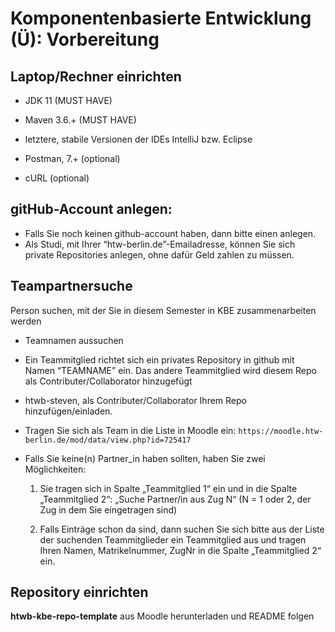 # Komponentenbasierte Entwicklung (Ü): Vorbereitung

##  Laptop/Rechner einrichten

- JDK 11 (MUST HAVE) 

- Maven 3.6.+ (MUST HAVE) 

- letztere, stabile Versionen der IDEs IntelliJ bzw. Eclipse 

- Postman, 7.+ (optional)

- cURL (optional)


##  gitHub-Account anlegen: 

- Falls Sie noch keinen github-account haben, dann bitte einen anlegen. 
- Als Studi, mit Ihrer “htw-berlin.de”-Emailadresse, können Sie sich private Repositories anlegen, ohne dafür Geld zahlen zu müssen.

##  Teampartnersuche

Person suchen, mit der Sie in diesem Semester in KBE zusammenarbeiten werden 

- Teamnamen aussuchen 

- Ein Teammitglied richtet sich ein privates Repository in github mit Namen “TEAMNAME” ein. Das andere Teammitglied wird diesem Repo als Contributer/Collaborator hinzugefügt 

- htwb-steven, als Contributer/Collaborator Ihrem Repo hinzufügen/einladen. 

- Tragen Sie sich als Team in die Liste in Moodle ein: `https://moodle.htw-berlin.de/mod/data/view.php?id=725417`

- Falls Sie keine(n) Partner_in haben sollten, haben Sie zwei Möglichkeiten: 

  1. Sie tragen sich in Spalte „Teammitglied 1“ ein und in die Spalte „Teammitglied 2“: „Suche Partner/in aus Zug N“ (N = 1 oder 2, der Zug in dem Sie eingetragen sind) 

  2. Falls Einträge schon da sind, dann suchen Sie sich bitte aus der Liste der suchenden Teammitglieder ein Teammitglied aus und tragen Ihren Namen, Matrikelnummer, ZugNr in die Spalte „Teammitglied 2“ ein. 

##  Repository einrichten

**htwb-kbe-repo-template** aus Moodle herunterladen und README folgen